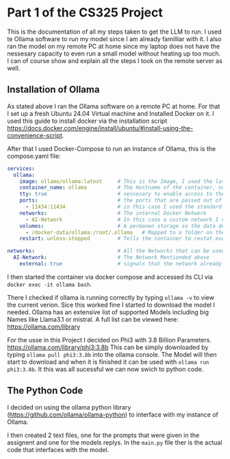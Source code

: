 # Part 1 of the CS325 Project

This is the documentation of all my steps taken to get the LLM to run.
I used te Ollama software to run my model since I am already familliar with it.
I also ran the model on my remote PC at home since my laptop does not have the nessesary capacity to even run a small model without heating up too much. I can of course show and explain all the steps I took on the remote server as well. 

## Installation of Ollama
As stated above I ran the Ollama software on a remote PC at home. For that I set up a fresh Ubuntu 24.04 Virtual machine and Installed Docker on it. I used this guide to install docker via the installation script https://docs.docker.com/engine/install/ubuntu/#install-using-the-convenience-script.

After that I used Docker-Compose to run an Instance of Ollama, this is the compose.yaml file:

```yaml
services:
  ollama:
    image: ollama/ollama:latest     # This is the Image, I used the latest version avaible
    container_name: ollama          # The Hostname of the container, not nessesary but helpful
    tty: true                       # nessesary to enable access to the CLI of the container for testing
    ports:                          # the ports that are passed out of the internal docker network
      - 11434:11434                 # in this case I used the standard port of ollama
    networks:                       # The internal Docker Network
      - AI-Network                  # In this case a custom network I created beforehand
    volumes:                        # A permanen storage so the data does not get lost on reboot
      - /docker-data/ollama:/root/.ollama   # Mapped to a folder on the Machine
    restart: unless-stopped         # Tells the container to restat everytine unless I stopped it myself

networks:                           # All the Networks that can be used by the services in this file
  AI-Network:                       # The Network Mentionded above
    external: true                  # signals that the network already exists
```

I then started the container via docker compose and accessed its CLI via `docker exec -it ollama bash`.

There I checked if ollama is running correctly by typing `ollama -v` to view the current verion.
Sice this worked fine I started to download the model I needed. 
Ollama has an extensive list of supported Models including big Names like Llama3.1 or mistral. A full list can be viewed here: https://ollama.com/library

For the usse in this Project I decided on Phi3 with 3.8 Billion Parameters. https://ollama.com/library/phi3:3.8b
This can be simply downloaded by typing `ollama pull phi3:3.8b` into the ollama console.
The Model will then start to download and when it is finished it can be used with `ollama run phi3:3.8b`.
It this was all sucessful we can now swich to python code.


## The Python Code

I decided on using the ollama python library (https://github.com/ollama/ollama-python) to interface with my instance of Ollama.

I then created 2 text files, one for the prompts that were given in the assignent and one for the models replys. 
In the `main.py` file ther is the actual code that interfaces with the model.